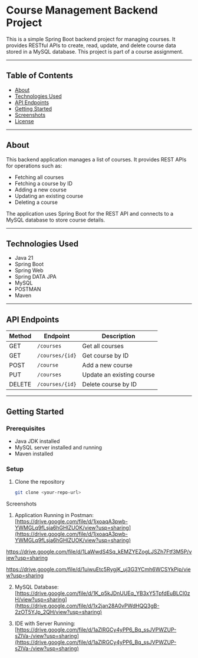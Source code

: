 # Course Management Backend Project

This is a simple Spring Boot backend project for managing courses. It provides RESTful APIs to create, read, update, and delete course data stored in a MySQL database. This project is part of a course assignment.

---

## Table of Contents
- [About](#about)
- [Technologies Used](#technologies-used)
- [API Endpoints](#api-endpoints)
- [Getting Started](#getting-started)
- [Screenshots](#screenshots)
- [License](#license)

---

## About

This backend application manages a list of courses. It provides REST APIs for operations such as:

- Fetching all courses  
- Fetching a course by ID  
- Adding a new course  
- Updating an existing course  
- Deleting a course  

The application uses Spring Boot for the REST API and connects to a MySQL database to store course details.

---

## Technologies Used

- Java 21  
- Spring Boot  
- Spring Web
- Spring DATA JPA  
- MySQL
- POSTMAN
- Maven

---

## API Endpoints

| Method | Endpoint          | Description                      |
|--------|-------------------|--------------------------------|
| GET    | `/courses`        | Get all courses                 |
| GET    | `/courses/{id}`   | Get course by ID                |
| POST   | `/course`         | Add a new course                |
| PUT    | `/courses`        | Update an existing course       |
| DELETE | `/courses/{id}`   | Delete course by ID             |

---

## Getting Started

### Prerequisites

- Java JDK installed  
- MySQL server installed and running  
- Maven installed  

### Setup

1. Clone the repository  
   ```bash
   git clone <your-repo-url>

Screenshots
1. Application Running in Postman:
[https://drive.google.com/file/d/1jxoaqA3pwb-YWMGLq9fLsja6hGHlZUOK/view?usp=sharing](https://drive.google.com/file/d/1jxoaqA3pwb-YWMGLq9fLsja6hGHlZUOK/view?usp=sharing)

https://drive.google.com/file/d/1LaWwdS4Sq_kEMZYEZogLJSZh7Ftf3M5P/view?usp=sharing

https://drive.google.com/file/d/1uiwuEtc5RygjK_uj3G3YCmh6WCSYkPip/view?usp=sharing

2. MySQL Database:
[https://drive.google.com/file/d/1K_p5kJDnUUEq_YB3xY5TpfdEuBLCl0zH/view?usp=sharing](https://drive.google.com/file/d/1x2jan28A0vPWdHQQ3gB-2zOT5YJp_2QH/view?usp=sharing)

3. IDE with Server Running:
[https://drive.google.com/file/d/1aZlRGCy4yPP6_Bq_ssJVPWZUP-sZlVa-/view?usp=sharing](https://drive.google.com/file/d/1aZlRGCy4yPP6_Bq_ssJVPWZUP-sZlVa-/view?usp=sharing)
